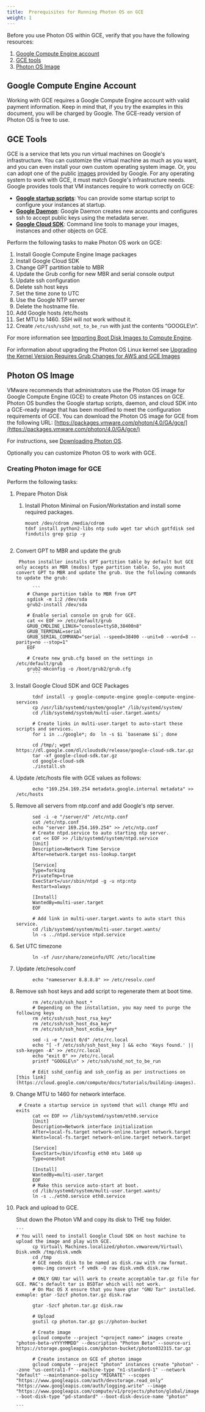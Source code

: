 ```yaml
---
title:  Prerequisites for Running Photon OS on GCE
weight: 1
---
```


Before you use Photon OS within GCE, verify that you have the following resources:

1. [Google Compute Engine account](#google-compute-engine-account)
1. [GCE tools](#gce-tools)
1. [Photon OS Image](#photon-os-image)

## Google Compute Engine Account

Working with GCE requires a Google Compute Engine account with valid payment information. Keep in mind that, if you try the examples in this document, you will be charged by Google. The GCE-ready version of Photon OS is free to use.

## GCE Tools

GCE is a service that lets you run virtual machines on Google's infrastructure. You can customize the virtual machine as much as you want, and you can even install your own custom operating system image. Or, you can adopt one of the public [images](https://cloud.google.com/compute/docs/operating-systems/) provided by Google. For any operating system to work with GCE, it must match Google's infrastructure needs. Google provides tools that VM instances require to work correctly on GCE:

 *   __[Google startup scripts](https://cloud.google.com/compute/docs/startupscript)__: You can provide some startup script to configure your instances at startup.
 *   __[Google Daemon](https://cloud.google.com/compute/docs/metadata)__: Google Daemon creates new accounts and configures ssh to accept public keys using the metadata server.
 *   __[Google Cloud SDK](https://cloud.google.com/sdk/)__: Command line tools to manage your images, instances and other objects on GCE.

Perform the following tasks to make Photon OS work on GCE:

 1. Install Google Compute Engine Image packages
 1. Install Google Cloud SDK
 1. Change GPT partition table to MBR
 1. Update the Grub config for new MBR and serial console output
 1. Update ssh configuration
 1. Delete ssh host keys
 1. Set the time zone to UTC
 1. Use the Google NTP server
 1. Delete the hostname file.
 1. Add Google hosts /etc/hosts
 1. Set MTU to 1460. SSH will not work without it.
 1. Create `/etc/ssh/sshd_not_to_be_run` with just the contents “GOOGLE\n”.
 
 For more information see [Importing Boot Disk Images to Compute Engine](https://cloud.google.com/compute/docs/tutorials/building-images).

For information about upgrading the Photon OS Linux kernel see [Upgrading the Kernel Version Requires Grub Changes for AWS and GCE Images](Upgrading-the-Kernel-Version-Requires-Grub-Changes-for-AWS-and-GCE-Images.md)

## Photon OS Image

VMware recommends that administrators use the Photon OS image for Google Compute Engine (GCE) to create Photon OS instances on GCE. Photon OS bundles the Google startup scripts, daemon, and cloud SDK into a GCE-ready image that has been modified to meet the configuration requirements of GCE. You can download the Photon OS image for GCE from the following URL: 
[https://packages.vmware.com/photon/4.0/GA/gce/](https://packages.vmware.com/photon/4.0/GA/gce/)

For instructions, see [Downloading Photon OS](../../downloading-photon).

Optionally you can customize Photon OS to work with GCE. 

### Creating Photon image for GCE

Perform the following tasks: 

1. Prepare Photon Disk
    
    1. Install Photon Minimal on Fusion/Workstation and install some required packages.
          
        ```
        mount /dev/cdrom /media/cdrom
        tdnf install python2-libs ntp sudo wget tar which gptfdisk sed findutils grep gzip -y
    ```

1. Convert GPT to MBR and update the grub
    
        Photon installer installs GPT partition table by default but GCE only accepts an MBR (msdos) type partition table. So, you must convert GPT to MBR and update the grub. Use the following commands to update the grub:
        
             ```
           # Change partition table to MBR from GPT
           sgdisk -m 1:2 /dev/sda
           grub2-install /dev/sda
           
           # Enable serial console on grub for GCE.
           cat << EOF >> /etc/default/grub
           GRUB_CMDLINE_LINUX="console=ttyS0,38400n8"
           GRUB_TERMINAL=serial
           GRUB_SERIAL_COMMAND="serial --speed=38400 --unit=0 --word=8 --parity=no --stop=1"
           EOF
           
           # Create new grub.cfg based on the settings in /etc/default/grub
           grub2-mkconfig -o /boot/grub2/grub.cfg
             ```
      
1. Install Google Cloud SDK and GCE Packages
      
    ```
          tdnf install -y google-compute-engine google-compute-engine-services
          cp /usr/lib/systemd/system/google* /lib/systemd/system/
          cd /lib/systemd/system/multi-user.target.wants/
          
          # Create links in multi-user.target to auto-start these scripts and services.
          for i in ../google*; do  ln -s $i `basename $i`; done
          
          cd /tmp/; wget https://dl.google.com/dl/cloudsdk/release/google-cloud-sdk.tar.gz
          tar -xf google-cloud-sdk.tar.gz
          cd google-cloud-sdk
          ./install.sh
    ```

1. Update /etc/hosts file with GCE values as follows:
     
    ```
          echo "169.254.169.254 metadata.google.internal metadata" >> /etc/hosts
    ```
      
1. Remove all servers from ntp.conf and add Google's ntp server.
      
    ```
          sed -i -e "/server/d" /etc/ntp.conf
          cat /etc/ntp.conf
          echo "server 169.254.169.254" >> /etc/ntp.conf
          # Create ntpd.service to auto starting ntp server.
          cat << EOF >> /lib/systemd/system/ntpd.service
          [Unit]
          Description=Network Time Service
          After=network.target nss-lookup.target
    
          [Service]
          Type=forking
          PrivateTmp=true
          ExecStart=/usr/sbin/ntpd -g -u ntp:ntp
          Restart=always
          
          [Install]
          WantedBy=multi-user.target
          EOF
          
          # Add link in multi-user.target.wants to auto start this service.
          cd /lib/systemd/system/multi-user.target.wants/
          ln -s ../ntpd.service ntpd.service
    ```
      
1. Set UTC timezone
      
    ```
          ln -sf /usr/share/zoneinfo/UTC /etc/localtime
    ```

1. Update /etc/resolv.conf
      
    ```
          echo "nameserver 8.8.8.8" >> /etc/resolv.conf
    ```

1. Remove ssh host keys and add script to regenerate them at boot time.
      
    ```
          rm /etc/ssh/ssh_host_*
          # Depending on the installation, you may need to purge the following keys
          rm /etc/ssh/ssh_host_rsa_key*
          rm /etc/ssh/ssh_host_dsa_key*
          rm /etc/ssh/ssh_host_ecdsa_key*
    
          sed -i -e "/exit 0/d" /etc/rc.local
          echo "[ -f /etc/ssh/ssh_host_key ] && echo 'Keys found.' || ssh-keygen -A" >> /etc/rc.local
          echo "exit 0" >> /etc/rc.local
          printf "GOOGLE\n" > /etc/ssh/sshd_not_to_be_run
          
          # Edit sshd_config and ssh_config as per instructions on [this link](https://cloud.google.com/compute/docs/tutorials/building-images).
    ```
      
1.  Change MTU to 1460 for network interface.
     
    ```
     # Create a startup service in systemd that will change MTU and exits
          cat << EOF >> /lib/systemd/system/eth0.service
          [Unit]
          Description=Network interface initialization
          After=local-fs.target network-online.target network.target
          Wants=local-fs.target network-online.target network.target
    
          [Service]
          ExecStart=/bin/ifconfig eth0 mtu 1460 up
          Type=oneshot
    
          [Install]
          WantedBy=multi-user.target
          EOF
          # Make this service auto-start at boot.
          cd /lib/systemd/system/multi-user.target.wants/
          ln -s ../eth0.service eth0.service
    ```

1. Pack and upload to GCE.

    Shut down the Photon VM and copy its disk to THE `tmp` folder.       
             
       ```
       # You will need to install Google Cloud SDK on host machine to upload the image and play with GCE.
             cp Virtual\ Machines.localized/photon.vmwarevm/Virtual\ Disk.vmdk /tmp/disk.vmdk
             cd /tmp
             # GCE needs disk to be named as disk.raw with raw format.
             qemu-img convert -f vmdk -O raw disk.vmdk disk.raw
             
             # ONLY GNU tar will work to create acceptable tar.gz file for GCE. MAC's default tar is BSDTar which will not work. 
             # On Mac OS X ensure that you have gtar "GNU Tar" installed. exmaple: gtar -Szcf photon.tar.gz disk.raw 
       
             gtar -Szcf photon.tar.gz disk.raw 
             
             # Upload
             gsutil cp photon.tar.gz gs://photon-bucket
             
             # Create image
             gcloud compute --project "<project name>" images create "photon-beta-vYYYYMMDD" --description "Photon Beta" --source-uri https://storage.googleapis.com/photon-bucket/photon032315.tar.gz
             
             # Create instance on GCE of photon image
             gcloud compute --project "photon" instances create "photon" --zone "us-central1-f" --machine-type "n1-standard-1" --network "default" --maintenance-policy "MIGRATE" --scopes "https://www.googleapis.com/auth/devstorage.read_only" "https://www.googleapis.com/auth/logging.write" --image "https://www.googleapis.com/compute/v1/projects/photon/global/images/photon" --boot-disk-type "pd-standard" --boot-disk-device-name "photon"
       
       ```

